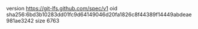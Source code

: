 version https://git-lfs.github.com/spec/v1
oid sha256:6bd3b10283dd01fc9d64149046d20fa1826c8f44389f14449abdeae981ae3242
size 6763
